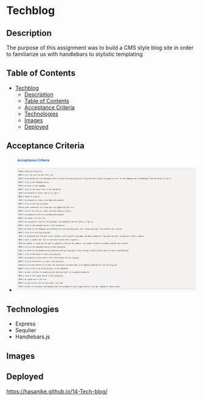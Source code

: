 # Techblog

## Description
The purpose of this assignment was to build a CMS style blog site in order to familiarize us with handlebars to stylistic templating 

## Table of Contents
- [Techblog](#techblog)
  - [Description](#description)
  - [Table of Contents](#table-of-contents)
  - [Acceptance Criteria](#acceptance-criteria)
  - [Technologies](#technologies)
  - [Images](#images)
  - [Deployed](#deployed)
## Acceptance Criteria
- ![alt text](/Images/Screenshot%202024-03-12%20at%205.18.09%20PM.png "Acceptance Criteria")
  
## Technologies
- Express
- Sequlier
- Handlebars.js
  
## Images 

## Deployed 
 https://hasanike.github.io/14-Tech-blog/
 